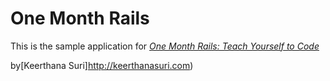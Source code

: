 # One Month Rails

This is the sample application for
[*One Month Rails: Teach Yourself to Code*](http://onemonthrails.com)

by[Keerthana Suri]http://keerthanasuri.com)
